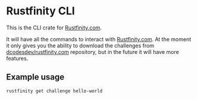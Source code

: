 # Rustfinity CLI

This is the CLI crate for [Rustfinity.com](https://www.rustfinity.com/).

It will have all the commands to interact with [Rustfinity.com](https://www.rustfinity.com/). At the moment it only gives you the ability to download the challenges from [dcodesdev/rustfinity.com](https://github.com/dcodesdev/rustfinity.com) repository, but in the future it will have more features.

## Example usage

```bash
rustfinity get challenge hello-world
```
